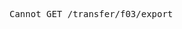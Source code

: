 <!DOCTYPE html>
<html lang="en">
<head>
<meta charset="utf-8">
<title>Error</title>
</head>
<body>
<pre>Cannot GET /transfer/f03/export</pre>
</body>
</html>
